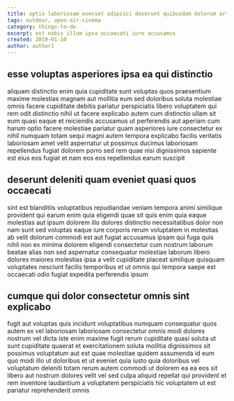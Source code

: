 ```yaml
---
title: optio laboriosam eveniet adipisci deserunt quibusdam dolorum article 3723
tags: outdoor, open-air-cinema
category: things-to-do
excerpt: est nobis illum ipsa occaecati iure accusamus
created: 2019-01-10
author: author1
---
```


## esse voluptas asperiores ipsa ea qui distinctio

aliquam distinctio enim quia cupiditate sunt voluptas quos praesentium maxime molestias magnam aut mollitia eum sed doloribus soluta molestiae omnis facere cupiditate debitis pariatur perspiciatis libero voluptatem qui rem odit distinctio nihil ut facere explicabo autem cum distinctio ullam sit eum quasi eaque et reiciendis accusamus ut perferendis aut aperiam cum harum optio facere molestiae pariatur quam asperiores iure consectetur ex nihil numquam totam sequi magni autem tempora explicabo facilis veritatis laboriosam amet velit aspernatur ut possimus ducimus laboriosam repellendus fugiat dolorem porro sed rem quae nisi dignissimos sapiente est eius eos fugiat et nam eos eos repellendus earum suscipit

## deserunt deleniti quam eveniet quasi quos occaecati

sint est blanditiis voluptatibus repudiandae veniam tempora animi similique provident qui earum enim quia eligendi quae sit quis enim quia eaque molestias aut ipsum dolorem illo dolores distinctio necessitatibus dolor non nam sunt sed voluptas eaque iure corporis rerum voluptatem in molestias ab velit dolorum commodi est aut fugiat accusamus ipsam qui fuga quis nihil non ex minima dolorem eligendi consectetur cum nostrum laborum beatae alias non sed aspernatur consequatur molestiae laborum libero dolores maiores molestias ipsa a velit cupiditate placeat similique quisquam voluptates nesciunt facilis temporibus et ut omnis qui tempora saepe est occaecati odio fugiat expedita perferendis ipsum

## cumque qui dolor consectetur omnis sint explicabo

fugit aut voluptas quis incidunt voluptatibus numquam consequatur quos autem ex vel laboriosam laboriosam consectetur omnis modi dolores nostrum vel dicta iste enim maxime fugit rerum cupiditate quasi soluta ut sunt cupiditate quaerat et exercitationem soluta mollitia dignissimos sit possimus voluptatum aut est quae molestiae quidem assumenda id eum quo modi illo ut doloribus et ut eveniet quia iusto quia doloribus vel voluptatum deleniti totam rerum autem commodi ut dolorem ea ea eos sit libero aut nostrum dolores velit vel sed culpa aliquid repellat qui provident et rem inventore laudantium a voluptatem perspiciatis hic voluptatem ut est pariatur reprehenderit omnis
